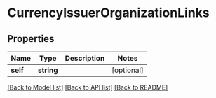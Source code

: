 # CurrencyIssuerOrganizationLinks

## Properties
Name | Type | Description | Notes
------------ | ------------- | ------------- | -------------
**self** | **string** |  | [optional] 

[[Back to Model list]](../README.md#documentation-for-models) [[Back to API list]](../README.md#documentation-for-api-endpoints) [[Back to README]](../README.md)


